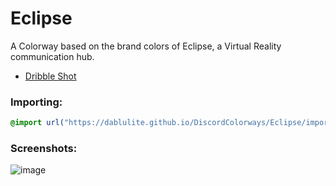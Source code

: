 # Eclipse
A Colorway based on the brand colors of Eclipse, a Virtual Reality communication hub.
* [Dribble Shot](https://dribbble.com/shots/18373243-Eclipse-Brand-identity)

### Importing:
```css
@import url("https://dablulite.github.io/DiscordColorways/Eclipse/import.css");
```

### Screenshots:
![image](https://github.com/DaBluLite/DiscordColorways/assets/73998678/81798bbf-d580-43fe-8e28-c67c729f5ef7)
